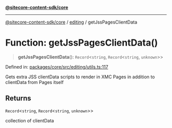 [**@sitecore-content-sdk/core**](../../README.md)

***

[@sitecore-content-sdk/core](../../README.md) / [editing](../README.md) / getJssPagesClientData

# Function: getJssPagesClientData()

> **getJssPagesClientData**(): `Record`\<`string`, `Record`\<`string`, `unknown`\>\>

Defined in: [packages/core/src/editing/utils.ts:117](https://github.com/Sitecore/content-sdk/blob/83cb65a3c972c72b48c373cdf1da3de357f70681/packages/core/src/editing/utils.ts#L117)

Gets extra JSS clientData scripts to render in XMC Pages in addition to clientData from Pages itself

## Returns

`Record`\<`string`, `Record`\<`string`, `unknown`\>\>

collection of clientData
